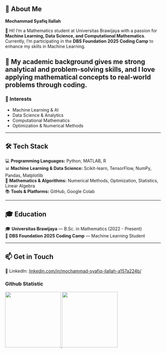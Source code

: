 ## 🎯 About Me  
**Mochammad Syafiq Ilallah**  
  
👋 Hi! I’m a Mathematics student at Universitas Brawijaya with a passion for **Machine Learning, Data Science, and Computational Mathematics**. Currently, I’m participating in the **DBS Foundation 2025 Coding Camp** to enhance my skills in Machine Learning.  

🔢 My academic background gives me strong analytical and problem-solving skills, and I love applying mathematical concepts to real-world problems through coding.  
---
### 📌 Interests  
- Machine Learning & AI  
- Data Science & Analytics  
- Computational Mathematics  
- Optimization & Numerical Methods  

---  

## 🛠 Tech Stack  
💻 **Programming Languages:** Python, MATLAB, R  
📊 **Machine Learning & Data Science:** Scikit-learn, TensorFlow, NumPy, Pandas, Matplotlib  
🧮 **Mathematics & Algorithms:** Numerical Methods, Optimization, Statistics, Linear Algebra  
📚 **Tools & Platforms:** GitHub, Google Colab  

---

## 🎓 Education  
🎓 **Universitas Brawijaya** — B.Sc. in Mathematics (2022 - Present)  
📜 **DBS Foundation 2025 Coding Camp** — Machine Learning Student  

---  

## 📫 Get in Touch   
💼 LinkedIn: [linkedin.com/in/mochammad-syafiq-ilallah-a157a224b/](#)  

### Github Statistic
<p align="left">
<a href="https://github.com/penuliscode">
  <img height="180em" src="https://github-readme-stats-eight-theta.vercel.app/api?username=mochammadsyafiq&show_icons=true&theme=algolia&include_all_commits=true&count_private=true"/>
  <img height="180em" src="https://github-readme-stats-eight-theta.vercel.app/api/top-langs/?username=mochammadsyafiq&layout=compact&layout=compact&theme=algolia"/>
</a>
</p>
